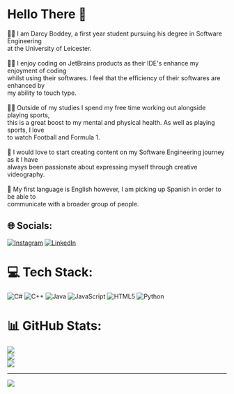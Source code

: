 # Hello There 👋 
👨‍🎓 I am Darcy Boddey, a first year student pursuing his degree in Software Engineering<br>at the University of Leicester.<br><br>👨‍💻 I enjoy coding on JetBrains products as their IDE's enhance my enjoyment of coding <br>whilst using their softwares. I feel that the efficiency of their softwares are enhanced by<br>my ability to touch type.<br><br>🏋️‍♂️ Outside of my studies I spend my free time working out alongside playing sports, <br> this is a great boost to my mental and physical health. As well as playing sports, I love <br> to watch Football and Formula 1.<br><br>🎥 I would love to start creating content on my Software Engineering journey as it I have <br>always been passionate about expressing myself through creative videography.<br><br>🛫 My first language is English however, I am picking up Spanish in order to be able to<br>communicate with a broader group of people.


## 🌐 Socials:
[![Instagram](https://img.shields.io/badge/Instagram-%23E4405F.svg?logo=Instagram&logoColor=white)](https://instagram.com/darcyboddey/) [![LinkedIn](https://img.shields.io/badge/LinkedIn-%230077B5.svg?logo=linkedin&logoColor=white)](https://linkedin.com/in/darcy-boddey/) 

# 💻 Tech Stack:
![C#](https://img.shields.io/badge/c%23-%23239120.svg?style=for-the-badge&logo=csharp&logoColor=white) ![C++](https://img.shields.io/badge/c++-%2300599C.svg?style=for-the-badge&logo=c%2B%2B&logoColor=white) ![Java](https://img.shields.io/badge/java-%23ED8B00.svg?style=for-the-badge&logo=openjdk&logoColor=white) ![JavaScript](https://img.shields.io/badge/javascript-%23323330.svg?style=for-the-badge&logo=javascript&logoColor=%23F7DF1E) ![HTML5](https://img.shields.io/badge/html5-%23E34F26.svg?style=for-the-badge&logo=html5&logoColor=white) ![Python](https://img.shields.io/badge/python-3670A0?style=for-the-badge&logo=python&logoColor=ffdd54)
# 📊 GitHub Stats:
![](https://github-readme-stats.vercel.app/api?username=boddeydarcy&theme=dark&hide_border=true&include_all_commits=false&count_private=false)<br/>
![](https://github-readme-streak-stats.herokuapp.com/?user=boddeydarcy&theme=dark&hide_border=true)<br/>
![](https://github-readme-stats.vercel.app/api/top-langs/?username=boddeydarcy&theme=dark&hide_border=true&include_all_commits=false&count_private=false&layout=compact)

---
[![](https://visitcount.itsvg.in/api?id=boddeydarcy&icon=2&color=11)](https://visitcount.itsvg.in)
